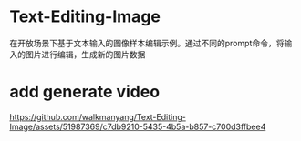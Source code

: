 # Text-Editing-Image
在开放场景下基于文本输入的图像样本编辑示例。通过不同的prompt命令，将输入的图片进行编辑，生成新的图片数据
# add generate video




https://github.com/walkmanyang/Text-Editing-Image/assets/51987369/c7db9210-5435-4b5a-b857-c700d3ffbee4

